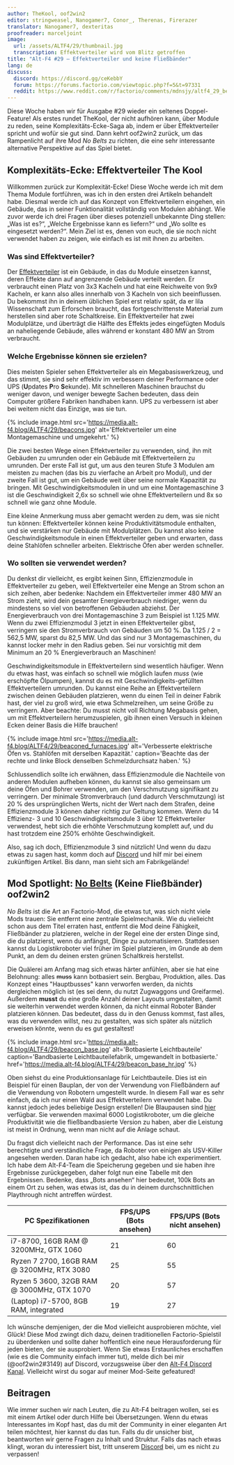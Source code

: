 ```yaml
---
author: TheKool, oof2win2
editor: stringweasel, Nanogamer7, Conor_, Therenas, Firerazer
translator: Nanogamer7, dexteritas
proofreader: marceljoint
image:
  url: /assets/ALTF4/29/thumbnail.jpg
  transcription: Effektverteiler wird vom Blitz getroffen
title: "Alt-F4 #29 – Effektverteiler und keine Fließbänder"
lang: de
discuss:
  discord: https://discord.gg/ceKebbY
  forum: https://forums.factorio.com/viewtopic.php?f=5&t=97331
  reddit: https://www.reddit.com/r/factorio/comments/mdnsjy/altf4_29_beacons_and_not_belts/
---
```


Diese Woche haben wir für Ausgabe #29 wieder ein seltenes Doppel-Feature! Als erstes rundet TheKool, der nicht aufhören kann, über Module zu reden, seine Komplexitäts-Ecke-Saga ab, indem er über Effektverteiler spricht und wofür sie gut sind. Dann kehrt oof2win2 zurück, um das Rampenlicht auf ihre Mod *No Belts* zu richten, die eine sehr interessante alternative Perspektive auf das Spiel bietet.

## Komplexitäts-Ecke: Effektverteiler <author>The Kool</author>

Willkommen zurück zur Komplexität-Ecke! Diese Woche werde ich mit dem Thema Module fortführen, was ich in den ersten drei Artikeln behandelt habe. Diesmal werde ich auf das Konzept von Effektverteilern eingehen, ein Gebäude, das in seiner Funktionalität vollständig von Modulen abhängt. Wie zuvor werde ich drei Fragen über dieses potenziell unbekannte Ding stellen: „Was ist es?“, „Welche Ergebnisse kann es liefern?“ und „Wo sollte es eingesetzt werden?“. Mein Ziel ist es, denen von euch, die sie noch nicht verwendet haben zu zeigen, wie einfach es ist mit ihnen zu arbeiten.

### Was sind Effektverteiler?

Der [Effektverteiler](https://wiki.factorio.com/Beacon/de) ist ein Gebäude, in das du Module einsetzen kannst, deren Effekte dann auf angrenzende Gebäude verteilt werden. Er verbraucht einen Platz von 3x3 Kacheln und hat eine Reichweite von 9x9 Kacheln, er kann also alles innerhalb von 3 Kacheln von sich beeinflussen. Du bekommst ihn in deinem üblichen Spiel erst relativ spät, da er lila Wissenschaft zum Erforschen braucht, das fortgeschrittenste Material zum herstellen sind aber rote Schaltkreise. Ein Effektverteiler hat zwei Modulplätze, und überträgt die Hälfte des Effekts jedes eingefügten Moduls an naheliegende Gebäude, alles während er konstant 480 MW an Strom verbraucht.

### Welche Ergebnisse können sie erzielen?

Dies meisten Spieler sehen Effektverteiler als ein Megabasiswerkzeug, und das stimmt, sie sind sehr effektiv im verbessern deiner Performance oder UPS (**U**pdates **P**ro **S**ekunde). Mit schnelleren Maschinen brauchst du weniger davon, und weniger bewegte Sachen bedeuten, dass dein Computer größere Fabriken handhaben kann. UPS zu verbessern ist aber bei weitem nicht das Einzige, was sie tun.

{% include image.html src='https://media.alt-f4.blog/ALTF4/29/beacons.jpg' alt='Effektverteiler um eine Montagemaschine und umgekehrt.' %}

Die zwei besten Wege einen Effektverteiler zu verwenden, sind, ihn mit Gebäuden zu umrunden oder ein Gebäude mit Effektverteilern zu umrunden. Der erste Fall ist gut, um aus den teuren Stufe 3 Modulen am meisten zu machen (das bis zu vierfache an Arbeit pro Modul), und der zweite Fall ist gut, um ein Gebäude weit über seine normale Kapazität zu bringen. Mit Geschwindigkeitsmodulen in und um eine Montagemaschine 3 ist die Geschwindigkeit 2,6x so schnell wie ohne Effektverteilern und 8x so schnell wie ganz ohne Module.

Eine kleine Anmerkung muss aber gemacht werden zu dem, was sie nicht tun können: Effektverteiler können keine Produktivitätsmodule enthalten, und sie verstärken nur Gebäude mit Modulplätzen. Du kannst also keine Geschwindigkeitsmodule in einen Effektverteiler geben und erwarten, dass deine Stahlöfen schneller arbeiten. Elektrische Öfen aber werden schneller.

### Wo sollten sie verwendet werden?

Du denkst dir vielleicht, es ergibt keinen Sinn, Effizienzmodule in Effektverteiler zu geben, weil Effektverteiler eine Menge an Strom schon an sich zeihen, aber bedenke: Nachdem ein Effektverteiler immer 480 MW an Strom zieht, wird dein gesamter Energieverbrauch niedriger, wenn du mindestens so viel von betroffenen Gebäuden abziehst. Der Energieverbrauch von drei Montagemaschine 3 zum Beispiel ist 1.125 MW. Wenn du zwei Effizienzmodul 3 jetzt in einen Effektverteiler gibst, verringern sie den Stromverbrauch von Gebäuden um 50 %. Da 1.125 / 2 = 562,5 MW, sparst du 82,5 MW. Und das sind nur 3 Montagemaschinen, du kannst locker mehr in den Radius geben. Sei nur vorsichtig mit dem Minimum an 20 % Energieverbrauch an Maschinen!

Geschwindigkeitsmodule in Effektverteilern sind wesentlich häufiger. Wenn du etwas hast, was einfach so schnell wie möglich laufen *muss* (wie erschöpfte Ölpumpen), kannst du es mit Geschwindigkeits-gefüllten Effektverteilern umrunden. Du kannst eine Reihe an Effektverteilern zwischen deinen Gebäuden platzieren, wenn du einen Teil in deiner Fabrik hast, der viel zu groß wird, wie etwa Schmelzreihen, um seine Größe zu verringern. Aber beachte: Du musst nicht voll Richtung Megabasis gehen, um mit Effektverteilern herumzuspielen, gib ihnen einen Versuch in kleinen Ecken deiner Basis die Hilfe brauchen!

{% include image.html src='https://media.alt-f4.blog/ALTF4/29/beaconed_furnaces.jpg' alt='Verbesserte elektrische Öfen vs. Stahlöfen mit derselben Kapazität.' caption='Beachte das der rechte und linke Block denselben Schmelzdurchsatz haben.' %}

Schlussendlich sollte ich erwähnen, dass Effizienzmodule die Nachteile von anderen Modulen aufheben können, du kannst sie also gemeinsam um deine Öfen und Bohrer verwenden, um den Verschmutzung signifikant zu verringern. Der minimale Stromverbrauch (und dadurch Verschmutzung) ist 20 % des ursprünglichen Werts, nicht der Wert nach dem Strafen, deine Effizienzmodule 3 können daher richtig zur Geltung kommen. Wenn du 14 Effizienz- 3 und 10 Geschwindigkeitsmodule 3 über 12 Effektverteiler verwendest, hebt sich die erhöhte Verschmutzung komplett auf, und du hast trotzdem eine 250% erhöhte Geschwindigkeit.

Also, sag ich doch, Effizienzmodule 3 sind nützlich! Und wenn du dazu etwas zu sagen hast, komm doch auf [Discord](https://discord.gg/AsXAwyV) und hilf mir bei einem zukünftigen Artikel. Bis dann, man sieht sich am Fabrikgelände!

## Mod Spotlight: [No Belts](https://mods.factorio.com/mod/no-belts) (Keine Fließbänder) <author>oof2win2</author>

*No Belts* ist die Art an Factorio-Mod, die etwas tut, was sich nicht viele Mods trauen: Sie entfernt eine zentrale Spielmechanik. Wie du vielleicht schon aus dem Titel erraten hast, entfernt die Mod deine Fähigkeit, Fließbänder zu platzieren, welche in der Regel eine der ersten Dinge sind, die du platzierst, wenn du anfängst, Dinge zu automatisieren. Stattdessen kannst du Logistikroboter viel früher im Spiel platzieren, im Grunde ab dem Punkt, an dem du deinen ersten grünen Schaltkreis herstellst.

Die Quälerei am Anfang mag sich etwas härter anfühlen, aber sie hat eine Belohnung: alles ~~muss~~ kann botbasiert sein. Bergbau, Produktion, alles. Das Konzept eines "Hauptbusses" kann verworfen werden, da nichts dergleichen möglich ist (es sei denn, du nutzt Zugwaggons und Greifarme). Außerdem **musst** du eine große Anzahl deiner Layouts umgestalten, damit sie weiterhin verwendet werden können, da nicht einmal Roboter Bänder platzieren können. Das bedeutet, dass du in den Genuss kommst, fast alles, was du verwenden willst, neu zu gestalten, was sich später als nützlich erweisen könnte, wenn du es gut gestaltest!

{% include image.html src='https://media.alt-f4.blog/ALTF4/29/beacon_base.jpg' alt='Botbasierte Leichtbauteile' caption='Bandbasierte Leichtbauteilefabrik, umgewandelt in botbasierte.' href='https://media.alt-f4.blog/ALTF4/29/beacon_base_hr.jpg' %}

Oben siehst du eine Produktionsanlage für Leichtbauteile. Dies ist ein Beispiel für einen Bauplan, der von der Verwendung von Fließbändern auf die Verwendung von Robotern umgestellt wurde. In diesem Fall war es sehr einfach, da ich nur einen Wald aus Effektverteilern verwendet habe. Du kannst jedoch jedes beliebige Design erstellen! Die Blaupausen sind [hier](https://media.alt-f4.blog/ALTF4/29/blueprint.txt) verfügbar. Sie verwenden maximal 6000 Logistikroboter, um die gleiche Produktivität wie die fließbandbasierte Version zu haben, aber die Leistung ist meist in Ordnung, wenn man nicht auf die Anlage schaut.

Du fragst dich vielleicht nach der Performance. Das ist eine sehr berechtigte und verständliche Frage, da Roboter von einigen als USV-Killer angesehen werden. Daran habe ich gedacht, also habe ich experimentiert. Ich habe dem Alt-F4-Team die Speicherung gegeben und sie haben ihre Ergebnisse zurückgegeben, daher folgt nun eine Tabelle mit den Ergebnissen. Bedenke, dass „Bots ansehen“ hier bedeutet, 100k Bots an einem Ort zu sehen, was etwas ist, das du in deinem durchschnittlichen Playthrough nicht antreffen würdest.

| PC Spezifikationen                         | FPS/UPS (Bots ansehen) | FPS/UPS (Bots nicht ansehen) |
| ------------------------------------------ | ---------------------- | ---------------------------- |
| i7-8700, 16GB RAM @ 3200MHz, GTX 1060      | 21                     | 60                           |
| Ryzen 7 2700, 16GB RAM @ 3200MHz, RTX 3080 | 25                     | 55                           |
| Ryzen 5 3600, 32GB RAM @ 3000MHz, GTX 1070 | 20                     | 57                           |
| (Laptop) i7-5700, 8GB RAM, integrated      | 19                     | 27                           |

Ich wünsche demjenigen, der die Mod vielleicht ausprobieren möchte, viel Glück! Diese Mod zwingt dich dazu, deinen traditionellen Factorio-Spielstil zu überdenken und sollte daher hoffentlich eine neue Herausforderung für jeden bieten, der sie ausprobiert. Wenn Sie etwas Erstaunliches erschaffen (wie es die Community einfach immer tut), melde dich bei mir (@oof2win2#3149) auf Discord, vorzugsweise über den [Alt-F4 Discord Kanal](https://discord.gg/ceKebbY). Vielleicht wirst du sogar auf meiner Mod-Seite gefeatured!

## Beitragen

Wie immer suchen wir nach Leuten, die zu Alt-F4 beitragen wollen, sei es mit einem Artikel oder durch Hilfe bei Übersetzungen. Wenn du etwas Interessantes im Kopf hast, das du mit der Community in einer eleganten Art teilen möchtest, hier kannst du das tun. Falls du dir unsicher bist, beantworten wir gerne Fragen zu Inhalt und Struktur. Falls das nach  etwas klingt, woran du interessiert bist, tritt unserem [Discord](https://discord.gg/nxnCFkb) bei, um es nicht zu verpassen!